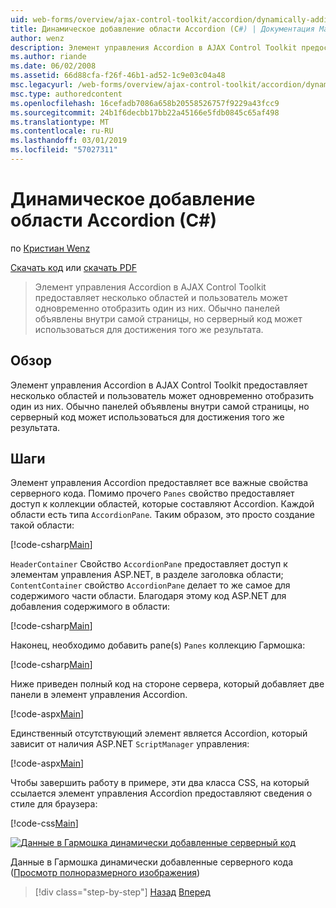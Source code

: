 ```yaml
---
uid: web-forms/overview/ajax-control-toolkit/accordion/dynamically-adding-an-accordion-pane-cs
title: Динамическое добавление области Accordion (C#) | Документация Майкрософт
author: wenz
description: Элемент управления Accordion в AJAX Control Toolkit предоставляет несколько областей и пользователь может одновременно отобразить один из них. Панели обычно объявляются w...
ms.author: riande
ms.date: 06/02/2008
ms.assetid: 66d88cfa-f26f-46b1-ad52-1c9e03c04a48
msc.legacyurl: /web-forms/overview/ajax-control-toolkit/accordion/dynamically-adding-an-accordion-pane-cs
msc.type: authoredcontent
ms.openlocfilehash: 16cefadb7086a658b20558526757f9229a43fcc9
ms.sourcegitcommit: 24b1f6decbb17bb22a45166e5fdb0845c65af498
ms.translationtype: MT
ms.contentlocale: ru-RU
ms.lasthandoff: 03/01/2019
ms.locfileid: "57027311"
---
```

<a name="dynamically-adding-an-accordion-pane-c"></a>Динамическое добавление области Accordion (C#)
====================
по [Кристиан Wenz](https://github.com/wenz)

[Скачать код](http://download.microsoft.com/download/5/6/d/56d50cef-2011-4c8f-9891-7edc6dc57df9/Accordion2.cs.zip) или [скачать PDF](http://download.microsoft.com/download/6/7/1/6718d452-ff89-4d3f-a90e-c74ec2d636a3/accordion2CS.pdf)

> Элемент управления Accordion в AJAX Control Toolkit предоставляет несколько областей и пользователь может одновременно отобразить один из них. Обычно панелей объявлены внутри самой страницы, но серверный код может использоваться для достижения того же результата.


## <a name="overview"></a>Обзор

Элемент управления Accordion в AJAX Control Toolkit предоставляет несколько областей и пользователь может одновременно отобразить один из них. Обычно панелей объявлены внутри самой страницы, но серверный код может использоваться для достижения того же результата.

## <a name="steps"></a>Шаги

Элемент управления Accordion предоставляет все важные свойства серверного кода. Помимо прочего `Panes` свойство предоставляет доступ к коллекции областей, которые составляют Accordion. Каждой области есть типа `AccordionPane`. Таким образом, это просто создание такой области:

[!code-csharp[Main](dynamically-adding-an-accordion-pane-cs/samples/sample1.cs)]

`HeaderContainer` Свойство `AccordionPane` предоставляет доступ к элементам управления ASP.NET, в разделе заголовка области; `ContentContainer` свойство `AccordionPane` делает то же самое для содержимого части области. Благодаря этому код ASP.NET для добавления содержимого в области:

[!code-csharp[Main](dynamically-adding-an-accordion-pane-cs/samples/sample2.cs)]

Наконец, необходимо добавить pane(s) `Panes` коллекцию Гармошка:

[!code-csharp[Main](dynamically-adding-an-accordion-pane-cs/samples/sample3.cs)]

Ниже приведен полный код на стороне сервера, который добавляет две панели в элемент управления Accordion.

[!code-aspx[Main](dynamically-adding-an-accordion-pane-cs/samples/sample4.aspx)]

Единственный отсутствующий элемент является Accordion, который зависит от наличия ASP.NET `ScriptManager` управления:

[!code-aspx[Main](dynamically-adding-an-accordion-pane-cs/samples/sample5.aspx)]

Чтобы завершить работу в примере, эти два класса CSS, на который ссылается элемент управления Accordion предоставляют сведения о стиле для браузера:

[!code-css[Main](dynamically-adding-an-accordion-pane-cs/samples/sample6.css)]


[![Данные в Гармошка динамически добавленные серверный код](dynamically-adding-an-accordion-pane-cs/_static/image2.png)](dynamically-adding-an-accordion-pane-cs/_static/image1.png)

Данные в Гармошка динамически добавленные серверного кода ([Просмотр полноразмерного изображения](dynamically-adding-an-accordion-pane-cs/_static/image3.png))

> [!div class="step-by-step"]
> [Назад](databinding-to-an-accordion-cs.md)
> [Вперед](databinding-to-an-accordion-vb.md)

